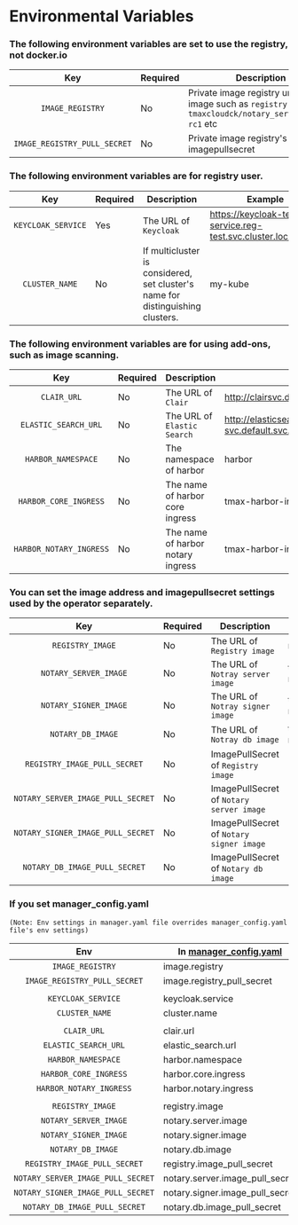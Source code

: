 # Environmental Variables

### The following environment variables are set to use the registry, not docker.io

|Key|Required|Description|Example|
|:---------------------------:|-----|-------------------------------------------------------------------------------------------------------------------|-|
|`IMAGE_REGISTRY`             | No  | Private image registry url including image such as `registry:2.7.1` and `tmaxcloudck/notary_server:0.6.2-rc1` etc | |
|`IMAGE_REGISTRY_PULL_SECRET` | No  | Private image registry's imagepullsecret                                                                          | |


### The following environment variables are for registry user.

|Key|Required|Description|Example|
|:---------------------------:|-----|--------------------------------------------------------------------------------|---|
|`KEYCLOAK_SERVICE`           | Yes | The URL of `Keycloak`                                                          | https://keycloak-test-service.reg-test.svc.cluster.local:8443 | 
|`CLUSTER_NAME`               | No  | If multicluster is considered, set cluster's name for distinguishing clusters. | my-kube |


### The following environment variables are for using add-ons, such as image scanning.

|Key|Required|Description|Example|
|:---------------------------:|-----|-----------------------------------|---------------------------------------------------------|
|`CLAIR_URL`                  | No  | The URL of `Clair`                | http://clairsvc.default.svc.cluster.local:6060          |
|`ELASTIC_SEARCH_URL`         | No  | The URL of `Elastic Search`       | http://elasticsearch-svc.default.svc.cluster.local:9200 |
|`HARBOR_NAMESPACE`           | No  | The namespace of harbor           | harbor                                                  |
|`HARBOR_CORE_INGRESS`        | No  | The name of harbor core ingress   | tmax-harbor-ingress                                     |
|`HARBOR_NOTARY_INGRESS`      | No  | The name of harbor notary ingress | tmax-harbor-ingress-notary                              |


### You can set the image address and imagepullsecret settings used by the operator separately.

|Key|Required|Description|Example|
|:--------------------------------:|-----|------------------------------------------|---|
|`REGISTRY_IMAGE`                  | No  | The URL of `Registry image`              | registry:2.7.1 |
|`NOTARY_SERVER_IMAGE`             | No  | The URL of `Notray server image`         | tmaxcloudck/notary_server:0.6.2-rc1 |
|`NOTARY_SIGNER_IMAGE`             | No  | The URL of `Notray signer image`         | tmaxcloudck/notary_signer:0.6.2-rc1 |
|`NOTARY_DB_IMAGE`                 | No  | The URL of `Notray db image`             | tmaxcloudck/notary_mysql:0.6.2-rc1 |
|`REGISTRY_IMAGE_PULL_SECRET`      | No  | ImagePullSecret of `Registry image`      | |
|`NOTARY_SERVER_IMAGE_PULL_SECRET` | No  | ImagePullSecret of `Notary server image` | |
|`NOTARY_SIGNER_IMAGE_PULL_SECRET` | No  | ImagePullSecret of `Notary signer image` | |
|`NOTARY_DB_IMAGE_PULL_SECRET`     | No  | ImagePullSecret of `Notary db image`     | |


### If you set manager_config.yaml
`(Note: Env settings in manager.yaml file overrides manager_config.yaml file's env settings)`

|Env|In [manager_config.yaml](../config/manager/manager_config.yaml)|
|:--------------------------------:|---------------------------------|
|`IMAGE_REGISTRY`                  | image.registry                  |
|`IMAGE_REGISTRY_PULL_SECRET`      | image.registry_pull_secret      | 
| | |
|`KEYCLOAK_SERVICE`                | keycloak.service                | 
|`CLUSTER_NAME`                    | cluster.name                    | 
| | |
|`CLAIR_URL`                       | clair.url                       | 
|`ELASTIC_SEARCH_URL`              | elastic_search.url              |
|`HARBOR_NAMESPACE`                | harbor.namespace                | 
|`HARBOR_CORE_INGRESS`             | harbor.core.ingress             |
|`HARBOR_NOTARY_INGRESS`           | harbor.notary.ingress           | 
| | |
|`REGISTRY_IMAGE`                  | registry.image                  | 
|`NOTARY_SERVER_IMAGE`             | notary.server.image             | 
|`NOTARY_SIGNER_IMAGE`             | notary.signer.image             |
|`NOTARY_DB_IMAGE`                 | notary.db.image                 |  
|`REGISTRY_IMAGE_PULL_SECRET`      | registry.image_pull_secret      |
|`NOTARY_SERVER_IMAGE_PULL_SECRET` | notary.server.image_pull_secret |
|`NOTARY_SIGNER_IMAGE_PULL_SECRET` | notary.signer.image_pull_secret |
|`NOTARY_DB_IMAGE_PULL_SECRET`     | notary.db.image_pull_secret     |
